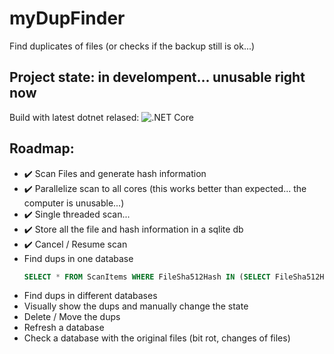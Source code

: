 # myDupFinder
Find duplicates of files (or checks if the backup still is ok...)

## Project state: in develompent... unusable right now

Build with latest dotnet relased:   ![.NET Core](https://github.com/rogerbriggen/myDupFinder/workflows/.NET%20Core/badge.svg)

## Roadmap:
- :heavy_check_mark: Scan Files and generate hash information
- :heavy_check_mark: Parallelize scan to all cores (this works better than expected... the computer is unusable...)
- :heavy_check_mark: Single threaded scan...
- :heavy_check_mark: Store all the file and hash information in a sqlite db
- :heavy_check_mark: Cancel / Resume scan
- Find dups in one database
    ```sql
    SELECT * FROM ScanItems WHERE FileSha512Hash IN (SELECT FileSha512Hash FROM ScanItems GROUP BY FileSHA512Hash HAVING COUNT(*) >1)
    ``` 
- Find dups in different databases
- Visually show the dups and manually change the state
- Delete / Move the dups
- Refresh a database
- Check a database with the original files (bit rot, changes of files)
